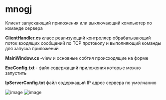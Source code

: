 # mnogj
Клиент запускающий приложения или выключающий компьютер по команде  сервера 

<b> ClientHandler.cs </b> класс реализующий  контроллер обрабатывающий поток входящих сообщений по TCP протоколу и выполняющий команды для запуска приложений
 
<b>MainWindow.cs </b>-view и основные собтия происходящие на форме

<b>ExeConfig.txt </b>- файл содержащий приложения которые можно запустить 

<b>IpServerConfig.txt</b> файл содержащий IP адрес сервера по умолчанию

![image](https://user-images.githubusercontent.com/61508770/193868552-3c0ffc5b-8869-445f-9290-ca20fe1dcc56.png)
![image](https://user-images.githubusercontent.com/61508770/193868674-efd3641c-c705-4c46-b300-a0adcf5d24c7.png)
